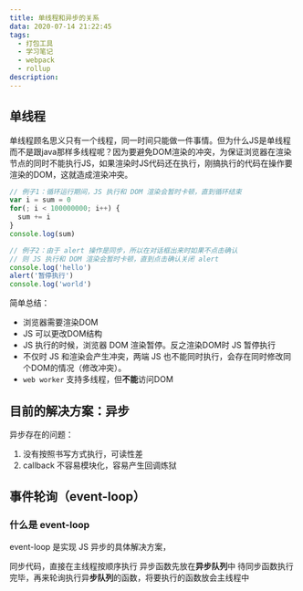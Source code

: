 ```yaml
---
title: 单线程和异步的关系
data: 2020-07-14 21:22:45
tags:
  - 打包工具
  - 学习笔记
  - webpack
  - rollup
description:
---
```


## 单线程

单线程顾名思义只有一个线程，同一时间只能做一件事情。但为什么JS是单线程而不是跟java那样多线程呢？因为要避免DOM渲染的冲突，为保证浏览器在渲染节点的同时不能执行JS，如果渲染时JS代码还在执行，刚搞执行的代码在操作要渲染的DOM，这就造成渲染冲突。

```js
// 例子1：循环运行期间，JS 执行和 DOM 渲染会暂时卡顿，直到循环结束
var i = sum = 0
for(; i < 100000000; i++) {
  sum += i
}
console.log(sum)

// 例子2：由于 alert 操作是同步，所以在对话框出来时如果不点击确认
// 则 JS 执行和 DOM 渲染会暂时卡顿，直到点击确认关闭 alert
console.log('hello')
alert('暂停执行')
console.log('world')
```

简单总结：

- 浏览器需要渲染DOM
- JS 可以更改DOM结构
- JS 执行的时候，浏览器 DOM 渲染暂停。反之渲染DOM时 JS 暂停执行
- 不仅时 JS 和渲染会产生冲突，两端 JS 也不能同时执行，会存在同时修改同个DOM的情况（修改冲突）。
- `web worker` 支持多线程，但**不能**访问DOM

## 目前的解决方案：异步

异步存在的问题：

1. 没有按照书写方式执行，可读性差
2. callback 不容易模块化，容易产生回调炼狱

## 事件轮询（event-loop）

### 什么是 event-loop

event-loop 是实现 JS 异步的具体解决方案，

同步代码，直接在主线程按顺序执行
异步函数先放在**异步队列**中
待同步函数执行完毕，再来轮询执行异**步队列**的函数，将要执行的函数放会主线程中
